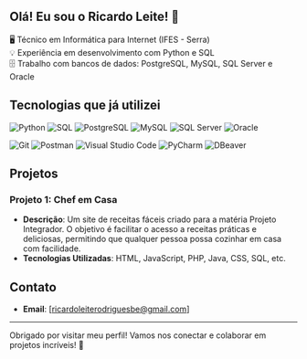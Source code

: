 ## Olá! Eu sou o Ricardo Leite! 👋

🖥 Técnico em Informática para Internet (IFES - Serra) <br>
💡 Experiência em desenvolvimento com Python e SQL <br>
🗄️ Trabalho com bancos de dados: PostgreSQL, MySQL, SQL Server e Oracle

## Tecnologias que já utilizei
![Python](https://img.shields.io/badge/python-3670A0?style=for-the-badge&logo=python&logoColor=ffdd54)
![SQL](https://img.shields.io/badge/sql-%2300f?style=for-the-badge&logo=sql&logoColor=white)
![PostgreSQL](https://img.shields.io/badge/postgresql-%23316192.svg?style=for-the-badge&logo=postgresql&logoColor=white)
![MySQL](https://img.shields.io/badge/mysql-00000F?style=for-the-badge&logo=mysql&logoColor=white)
![SQL Server](https://img.shields.io/badge/sql%20server-CC2927?style=for-the-badge&logo=microsoft-sql-server&logoColor=white)
![Oracle](https://img.shields.io/badge/oracle-F80000?style=for-the-badge&logo=oracle&logoColor=white)

![Git](https://img.shields.io/badge/Git-E44C30?style=for-the-badge&logo=git&logoColor=white)
![Postman](https://img.shields.io/badge/Postman-FF6C37.svg?style=for-the-badge&logo=Postman&logoColor=white)
![Visual Studio Code](https://img.shields.io/badge/Visual%20Studio%20Code-0078d7.svg?style=for-the-badge&logo=visual-studio-code&logoColor=white)
![PyCharm](https://img.shields.io/badge/pycharm-000000.svg?style=for-the-badge&logo=pycharm&logoColor=white)
![DBeaver](https://img.shields.io/badge/DBeaver-372923?style=for-the-badge&logo=dbeaver&logoColor=white)

## Projetos

### Projeto 1: Chef em Casa
- **Descrição**: Um site de receitas fáceis criado para a matéria Projeto Integrador. O objetivo é facilitar o acesso a receitas práticas e deliciosas, permitindo que qualquer pessoa possa cozinhar em casa com facilidade.
- **Tecnologias Utilizadas**: HTML, JavaScript, PHP, Java, CSS, SQL, etc.

## Contato

- **Email**: [ricardoleiterodriguesbe@gmail.com]

---

Obrigado por visitar meu perfil! Vamos nos conectar e colaborar em projetos incríveis! 🚀
